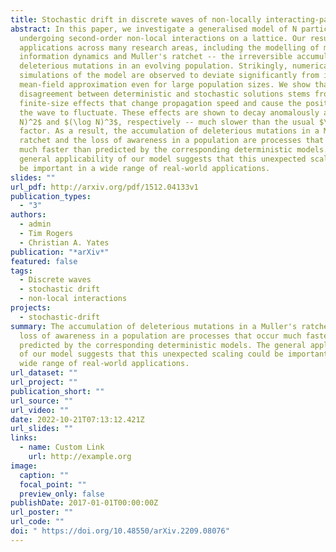 ```yaml
---
title: Stochastic drift in discrete waves of non-locally interacting-particles
abstract: In this paper, we investigate a generalised model of N particles
  undergoing second-order non-local interactions on a lattice. Our results have
  applications across many research areas, including the modelling of migration,
  information dynamics and Muller's ratchet -- the irreversible accumulation of
  deleterious mutations in an evolving population. Strikingly, numerical
  simulations of the model are observed to deviate significantly from its
  mean-field approximation even for large population sizes. We show that the
  disagreement between deterministic and stochastic solutions stems from
  finite-size effects that change propagation speed and cause the position of
  the wave to fluctuate. These effects are shown to decay anomalously as $(\log
  N)^2$ and $(\log N)^3$, respectively -- much slower than the usual $\sqrt{N}$
  factor. As a result, the accumulation of deleterious mutations in a Muller's
  ratchet and the loss of awareness in a population are processes that occur
  much faster than predicted by the corresponding deterministic models. The
  general applicability of our model suggests that this unexpected scaling could
  be important in a wide range of real-world applications.
slides: ""
url_pdf: http://arxiv.org/pdf/1512.04133v1
publication_types:
  - "3"
authors:
  - admin
  - Tim Rogers
  - Christian A. Yates
publication: "*arXiv*"
featured: false
tags:
  - Discrete waves
  - stochastic drift
  - non-local interactions
projects:
  - stochastic-drift
summary: The accumulation of deleterious mutations in a Muller's ratchet and the
  loss of awareness in a population are processes that occur much faster than
  predicted by the corresponding deterministic models. The general applicability
  of our model suggests that this unexpected scaling could be important in a
  wide range of real-world applications.
url_dataset: ""
url_project: ""
publication_short: ""
url_source: ""
url_video: ""
date: 2022-10-21T07:13:12.421Z
url_slides: ""
links:
  - name: Custom Link
    url: http://example.org
image:
  caption: ""
  focal_point: ""
  preview_only: false
publishDate: 2017-01-01T00:00:00Z
url_poster: ""
url_code: ""
doi: " https://doi.org/10.48550/arXiv.2209.08076"
---
```

